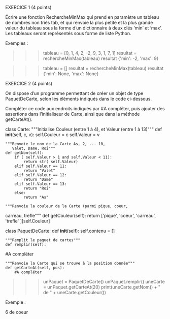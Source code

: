 EXERCICE 1 (4 points) 

 
Écrire une fonction RechercheMinMax qui prend en paramètre un tableau de nombres 
non triés  tab, et qui renvoie la plus petite et la plus grande valeur du tableau sous la 
forme d’un dictionnaire à deux clés ‘min’ et ‘max’. Les tableaux seront représentés sous 
forme de liste Python. 

Exemples : 

>>> tableau = [0, 1, 4, 2, -2, 9, 3, 1, 7, 1] 
>>> resultat = rechercheMinMax(tableau) 
>>> resultat 
{'min': -2, 'max': 9} 

 
>>> tableau = [] 
>>> resultat = rechercheMinMax(tableau) 
>>> resultat 
{'min': None, 'max': None} 

EXERCICE 2 (4 points) 

On dispose d’un programme permettant de créer un objet de type PaquetDeCarte, 
selon les éléments indiqués dans le code ci-dessous. 

Compléter ce code aux endroits indiqués par #A compléter, puis ajouter des 
assertions dans l’initialiseur de Carte, ainsi que dans la méthode getCarteAt(). 

 
class Carte: 
    """Initialise Couleur (entre 1 à 4), et Valeur (entre 1 à 
13)""" 
    def __init__(self, c, v): 
        self.Couleur = c 
        self.Valeur = v 
 
    """Renvoie le nom de la Carte As, 2, ... 10,  
       Valet, Dame, Roi""" 
    def getNom(self): 
        if ( self.Valeur > 1 and self.Valeur < 11): 
            return str( self.Valeur) 
        elif self.Valeur == 11: 
            return "Valet" 
        elif self.Valeur == 12: 
            return "Dame" 
        elif self.Valeur == 13: 
            return "Roi" 
        else: 
            return "As" 
 
    """Renvoie la couleur de la Carte (parmi pique, coeur, 
carreau, trefle""" 
    def getCouleur(self): 
        return ['pique', 'coeur', 'carreau', 'trefle' 
][self.Couleur] 
 
class PaquetDeCarte: 
    def __init__(self): 
        self.contenu = [] 
 
    """Remplit le paquet de cartes""" 
    def remplir(self): 
#A compléter 
 

 
    """Renvoie la Carte qui se trouve à la position donnée""" 
    def getCarteAt(self, pos): 
        #A compléter 
 
 

>>> unPaquet = PaquetDeCarte() 
>>> unPaquet.remplir() 
>>> uneCarte = unPaquet.getCarteAt(20) 
>>> print(uneCarte.getNom() + " de " + uneCarte.getCouleur()) 

Exemple :  

6 de coeur  
